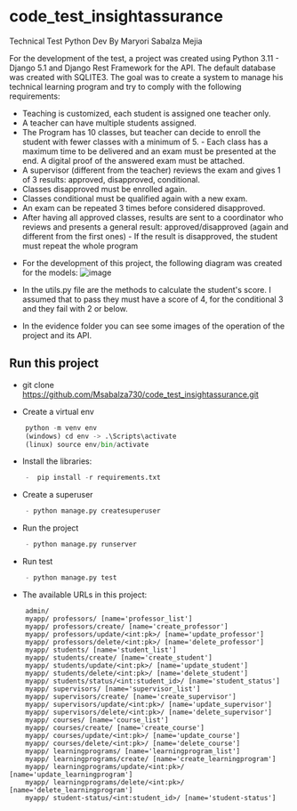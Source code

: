 # code_test_insightassurance
Technical Test Python Dev By Maryori Sabalza Mejia

For the development of the test, a project was created using Python 3.11 - Django 5.1 and Django Rest Framework for the API. The default database was created with SQLITE3. The goal was to create a system to manage his technical learning program and try to comply with the following requirements:

- Teaching is customized, each student is assigned one teacher only.
- A teacher can have multiple students assigned.
- The Program has 10 classes, but teacher can decide to enroll the student with fewer classes with a minimum of 5. - Each class has a maximum time to be delivered and an exam must be presented at the end. A digital proof of the answered exam must be attached.
- A supervisor (different from the teacher) reviews the exam and gives 1 of 3 results: approved, disapproved, conditional.
- Classes disapproved must be enrolled again.
- Classes conditional must be qualified again with a new exam.
- An exam can be repeated 3 times before considered disapproved.
- After having all approved classes, results are sent to a coordinator who reviews and presents a general result: approved/disapproved (again and different from the first ones) - If the result is disapproved, the student must repeat the whole program

* For the development of this project, the following diagram was created for the models:
![image](https://github.com/user-attachments/assets/c452b519-09a3-41ec-82ce-0436d6e82e38)

* In the utils.py file are the methods to calculate the student's score. I assumed that to pass they must have a score of 4, for the conditional 3 and they fail with 2 or below.
* In the evidence folder you can see some images of the operation of the project and its API.

## Run this project

- git clone https://github.com/Msabalza730/code_test_insightassurance.git

- Create a virtual env 

```python
    python -m venv env
    (windows) cd env -> .\Scripts\activate
    (linux) source env/bin/activate
```

- Install the libraries:

```python
    -  pip install -r requirements.txt
```

- Create a superuser

```python
    - python manage.py createsuperuser 
```

- Run the project

```python
    - python manage.py runserver    
```

- Run test

```python
    - python manage.py test   
```

- The available URLs in this project:
```
    admin/
    myapp/ professors/ [name='professor_list']
    myapp/ professors/create/ [name='create_professor']
    myapp/ professors/update/<int:pk>/ [name='update_professor']
    myapp/ professors/delete/<int:pk>/ [name='delete_professor']
    myapp/ students/ [name='student_list']
    myapp/ students/create/ [name='create_student']
    myapp/ students/update/<int:pk>/ [name='update_student']
    myapp/ students/delete/<int:pk>/ [name='delete_student']
    myapp/ students/status/<int:student_id>/ [name='student_status']
    myapp/ supervisors/ [name='supervisor_list']
    myapp/ supervisors/create/ [name='create_supervisor']
    myapp/ supervisors/update/<int:pk>/ [name='update_supervisor']
    myapp/ supervisors/delete/<int:pk>/ [name='delete_supervisor']
    myapp/ courses/ [name='course_list']
    myapp/ courses/create/ [name='create_course']
    myapp/ courses/update/<int:pk>/ [name='update_course']
    myapp/ courses/delete/<int:pk>/ [name='delete_course']
    myapp/ learningprograms/ [name='learningprogram_list']
    myapp/ learningprograms/create/ [name='create_learningprogram']
    myapp/ learningprograms/update/<int:pk>/ [name='update_learningprogram']
    myapp/ learningprograms/delete/<int:pk>/ [name='delete_learningprogram']
    myapp/ student-status/<int:student_id>/ [name='student-status']
```
